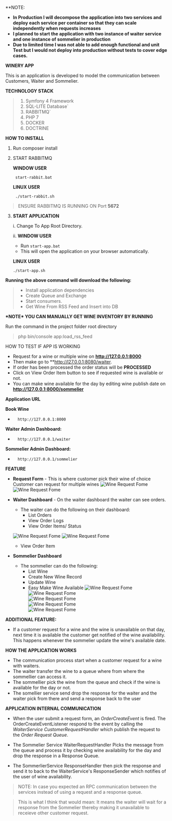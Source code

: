**NOTE: 

-   **In Production I will decompose the application into two services and deploy each service per container so that they can scale independently when requests increases**
-   **I planned to start the application with two instance of waiter service and one instance of sommelier in production**
-   **Due to limited time I was not able to add enough functional and unit Test but I would not deploy into production without tests to cover edge cases.**

**WINERY APP**

This is an application is developed to model the communication between Customers, Waiter and Sommelier.

**TECHNOLOGY STACK**

>1.  Symfony 4 Framework <br/>
>2.  SQL-LITE Database` <br/>
>3. RABBITMQ`<br/>
>4. PHP 7
>5. DOCKER
>6. DOCTRINE


**HOW TO INSTALL** <br/>
1. Run composer install

2. START RABBITMQ

    **WINDOW USER**
            
        start-rabbit.bat
        
    **LINUX USER**
        
        ./start-rabbit.sh 
           
>ENSURE RABBITMQ IS RUNNING ON Port **5672** <br/>

3.  **START APPLICATION**

    i.  Change To App Root Directory.
    
    ii. **WINDOW USER**
    
    -   Run ``start-app.bat``
    -   This will open the application on your browser automatically.
    
    **LINUX USER**
         
        ./start-app.sh

**Running the above command will download the following:<br/>**
>- Install application dependencies<br/>
>-   Create Queue and Exchange<br/>
>-   Start consumers.
>-  Get Wine From RSS Feed and Insert into DB


**\*NOTE\* YOU CAN MANUALLY GET WINE INVENTORY BY RUNNING**

Run the command in the project folder root directory
> php bin/console app:load_rss_feed


HOW TO TEST IF  APP IS WORKING
-   Request for a wine or multiple wine on **http://127.0.0.1:8000**
-   Then make go to **http://l27.0.0.1:8080/waiter.
-   If order has been processed the order status will be **PROCESSED**
-   Click on View Order Item button to see if requested wine is available or not.
-   You can make wine available for the day by editing wine publish date on **http://127.0.0.1:8000/sommelier**



**Application URL**

**Book Wine**
-       http://127.0.0.1:8000

**Waiter Admin Dashboard:**
-       http://127.0.0.1/waiter
 
**Sommelier Admin Dashboard:**
-       http://127.0.0.1/sommelier
    
**FEATURE**

- **Request Form** - This is where customer pick their wine of choice
    Customer can request for multiple wines
    ![Wine Request Fome](https://docs.google.com/uc?id=1fV-WsBSjfM-n2HdbPTKhud0hhT-y-nOn)
    ![Wine Request Fome](https://docs.google.com/uc?id=1I-DJBAzUJ6I2oDXvnS2NmfhYsnW-MUUr)
    
- **Waiter Dashboard** - On the  waiter dashboard the waiter can see orders.
    - The waiter can do the following on their dashboard:
        -   List Orders
        -   View Order Logs
        -   View Order Items/ Status
       
     ![Wine Request Fome](https://docs.google.com/uc?id=184Ut-NOVCgVAYqc6LgkhlB-rvjX34udG) 
     ![Wine Request Fome](https://docs.google.com/uc?id=1Y1ybnWPVCNVvi0rfAMm6_1d_JjFG39YQ)   
       
  - View Order Item 
- **Sommelier Dashboard**
  - The sommelier can do the following:
    -   List Wine
    -   Create New Wine Record
    -   Update Wine
    -   Easy Make Wine Available 
  ![Wine Request Fome](https://docs.google.com/uc?id=1iA64WBH1qVpgSLVcIf5ZALkHrbBpEaJM)   
  ![Wine Request Fome](https://docs.google.com/uc?id=1sHU2zkxmvOsGt2QTMQ3hzpjjyitWk4iF)   
  ![Wine Request Fome](https://docs.google.com/uc?id=1hT_hUAp9nLSnGLH_dOZwiYDoNtRDyt8A)   
  ![Wine Request Fome](https://docs.google.com/uc?id=1zrLZnbwWr9P0hMZPOTd2osiEQIp8Krau)   
  ![Wine Request Fome](https://docs.google.com/uc?id=19RCKKvt9sttSs2KCuHwXE_9eddc6a8-i)   

**ADDITIONAL FEATURE:**
-   If a customer request for a wine and the wine is unavailable on that day, next time it is available the customer get notified of the wine availability.
 This happens whenever the sommelier update the wine's available date.
            
       
      
**HOW THE APPLICATION WORKS**

-  The communication process start when a customer request for a wine with waiters.<br/>
-  The waiter transfer the wine to a queue where from where the sommellier can access it.
-  The sommellier pick the wine from the queue and check if the wine is available for the day or not.
-  The somellier service send drop the response for the waiter and the waiter pick from there 
  and send a response back to the user
  
**APPLICATION INTERNAL COMMUNICATION**

- When the user submit a request form, an *OrderCreateEvent* is fired. The OrderCreateEventListener respond to the event by calling the *WaiterService CustomerRequestHandler* 
which publish the request to the *Order Request Queue*.

- The Sommelier Service WaiterRequestHandler Picks the message from the queue and process it by checking wine availability for the day and drop the response in a Response Queue.

 - The SommerlierService ResponseHandler then pick the response and send it to back to the WaiterService's ResponseSender which notifies of the user of wine availability.


>NOTE: In case you expected an RPC communication between the services instead of using a request and a response queue.

>This is what I think that would mean: It means the waiter will wait for a response from the Sommelier thereby making it unavailable to receieve other customer request.


